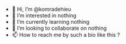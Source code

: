 - 👋 Hi, I’m @komradehieu
- 👀 I’m interested in nothing
- 🌱 I’m currently learning nothing
- 💞️ I’m looking to collaborate on nothing
- 📫 How to reach me by such a bio like this ?

<!---
komradehieu/komradehieu is a ✨ special ✨ repository because its `README.md` (this file) appears on your GitHub profile.
You can click the Preview link to take a look at your changes.
--->
